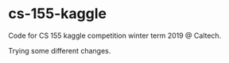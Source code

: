 # cs-155-kaggle
Code for CS 155 kaggle competition winter term 2019 @ Caltech.

Trying some different changes.
